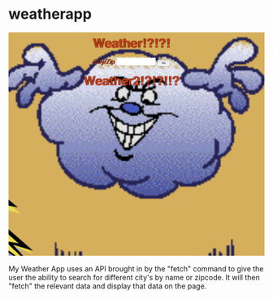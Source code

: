# weatherapp

<p align="center">
  <img alt="Turbulent Weather" src="./public/images/screenshot.png">
</p>

My Weather App uses an API brought in by the "fetch" command to give the user the ability to search for different city's by name or zipcode. It will then "fetch" the relevant data and display that data on the page.
